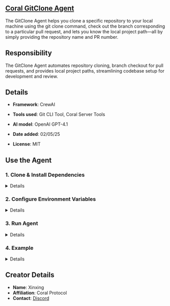 ## [Coral GitClone Agent](https://github.com/Coral-Protocol/Coral-GitClone-Agent)

The GitClone Agent helps you clone a specific repository to your local machine using the git clone command, check out the branch corresponding to a particular pull request, and lets you know the local project path—all by simply providing the repository name and PR number.

## Responsibility
The GitClone Agent automates repository cloning, branch checkout for pull requests, and provides local project paths, streamlining codebase setup for development and review.

## Details
- **Framework**: CrewAI
- **Tools used**: Git CLI Tool, Coral Server Tools
- **AI model**: OpenAI GPT-4.1
- **Date added**: 02/05/25

- **License**: MIT

## Use the Agent  

### 1. Clone & Install Dependencies


<details>  

Ensure that the [Coral Server](https://github.com/Coral-Protocol/coral-server) is running on your system. If you are trying to run Open Deep Research agent and require an input, you can either create your agent which communicates on the coral server or run and register the [Interface Agent](https://github.com/Coral-Protocol/Coral-Interface-Agent) on the Coral Server.  

```bash
# Clone the GitClone Agent repository
git clone https://github.com/Coral-Protocol/Coral-GitClone-Agent.git

# Navigate to the project directory
cd Coral-GitClone-Agent

# To run crewai agent, please switch to this branch:
git checkout coral-server-crewai
# If your multi-agents system includes crewai agent, ALL agents should be run on this server!

# Install `uv`:
pip install uv

# Install dependencies from `pyproject.toml` using `uv`:
uv sync
```
This command will read the `pyproject.toml` file and install all specified dependencies in a virtual environment managed by `uv`.

Copy the client sse.py from utils to mcp package (Linux/Mac):
```bash
cp -r utils/sse.py .venv/lib/python3.10/site-packages/mcp/client/sse.py
```
OR for Windows:
```bash
cp -r utils\sse.py .venv\Lib\site-packages\mcp\client\sse.py
```
</details>

### 2. Configure Environment Variables
<details>

Get the API Key:
[OpenAI](https://platform.openai.com/api-keys)


```bash
cp -r .env.example .env
```

Add your API keys and any other required environment variables to the .env file.

</details>

### 3. Run Agent
<details>

Run the agent using `uv`:
```bash
uv run 1-crewai-GitCloneAgent.py
```
</details>

### 4. Example
<details>

```bash
# Input:
Please fetch the code of '2' PR in repo 'renxinxing123/camel-software-testing'.

# Output:
The PR was successfully checked out. Local repository path: /home/xinxing/coraliser-/coral_examples/github-repo-understanding+unit_test_advisor/camel-software-testing
```
</details>

## Creator Details
- **Name**: Xinxing
- **Affiliation**: Coral Protocol
- **Contact**: [Discord](https://discord.com/invite/Xjm892dtt3)
